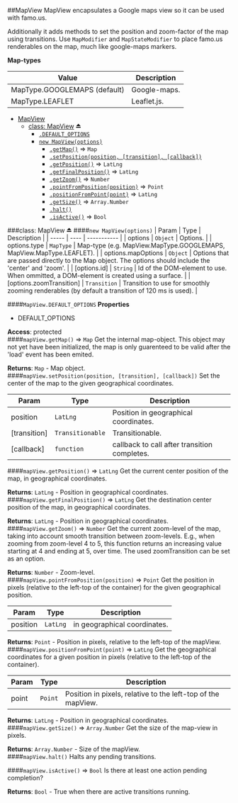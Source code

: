 <a name="module_MapView"></a>
##MapView
MapView encapsulates a Google maps view so it can be used with famo.us.

Additionally it adds methods to set the position and zoom-factor of the map using transitions.
Use `MapModifier` and `MapStateModifier` to place famo.us renderables on the map, much like google-maps markers.

**Map-types**

|Value|Description|
|---|---|
|MapType.GOOGLEMAPS (default)|Google-maps.|
|MapType.LEAFLET|Leaflet.js.|


* [MapView](#module_MapView)
  * [class: MapView](#exp_module_MapView^MapView) ⏏
    * [`.DEFAULT_OPTIONS`](#module_MapView^MapView.DEFAULT_OPTIONS)
    * [`new MapView(options)`](#new_module_MapView^MapView_new)
      * [`.getMap()`](#module_MapView^MapView#getMap) ⇒ `Map`
      * [`.setPosition(position, [transition], [callback])`](#module_MapView^MapView#setPosition)
      * [`.getPosition()`](#module_MapView^MapView#getPosition) ⇒ `LatLng`
      * [`.getFinalPosition()`](#module_MapView^MapView#getFinalPosition) ⇒ `LatLng`
      * [`.getZoom()`](#module_MapView^MapView#getZoom) ⇒ `Number`
      * [`.pointFromPosition(position)`](#module_MapView^MapView#pointFromPosition) ⇒ `Point`
      * [`.positionFromPoint(point)`](#module_MapView^MapView#positionFromPoint) ⇒ `LatLng`
      * [`.getSize()`](#module_MapView^MapView#getSize) ⇒ `Array.Number`
      * [`.halt()`](#module_MapView^MapView#halt)
      * [`.isActive()`](#module_MapView^MapView#isActive) ⇒ `Bool`

<a name="exp_module_MapView^MapView"></a>
###class: MapView ⏏
<a name="new_module_MapView^MapView_new"></a>
####`new MapView(options)`
| Param | Type | Description |
| ----- | ---- | ----------- |
| options | `Object` | Options. |
| options.type | `MapType` | Map-type (e.g. MapView.MapType.GOOGLEMAPS, MapView.MapType.LEAFLET). |
| options.mapOptions | `Object` | Options that are passed directly to the Map object. The options should include the 'center' and 'zoom'. |
| \[options.id\] | `String` | Id of the DOM-element to use. When ommitted, a DOM-element is created using a surface. |
| \[options.zoomTransition\] | `Transition` | Transition to use for smoothly zooming renderables (by default a transition of 120 ms is used). |

<a name="module_MapView^MapView.DEFAULT_OPTIONS"></a>
####`MapView.DEFAULT_OPTIONS`
**Properties**

- DEFAULT_OPTIONS   

**Access**: protected  
<a name="module_MapView^MapView#getMap"></a>
####`mapView.getMap()` ⇒ `Map`
Get the internal map-object. This object may not yet have been initialized, the map is only
guarenteed to be valid after the 'load' event has been emited.

**Returns**: `Map` - Map object.  
<a name="module_MapView^MapView#setPosition"></a>
####`mapView.setPosition(position, [transition], [callback])`
Set the center of the map to the given geographical coordinates.

| Param | Type | Description |
| ----- | ---- | ----------- |
| position | `LatLng` | Position in geographical coordinates. |
| \[transition\] | `Transitionable` | Transitionable. |
| \[callback\] | `function` | callback to call after transition completes. |

<a name="module_MapView^MapView#getPosition"></a>
####`mapView.getPosition()` ⇒ `LatLng`
Get the current center position of the map, in geographical coordinates.

**Returns**: `LatLng` - Position in geographical coordinates.  
<a name="module_MapView^MapView#getFinalPosition"></a>
####`mapView.getFinalPosition()` ⇒ `LatLng`
Get the destination center position of the map, in geographical coordinates.

**Returns**: `LatLng` - Position in geographical coordinates.  
<a name="module_MapView^MapView#getZoom"></a>
####`mapView.getZoom()` ⇒ `Number`
Get the current zoom-level of the map, taking into account smooth transition between zoom-levels.
E.g., when zooming from zoom-level 4 to 5, this function returns an increasing value starting at 4 and ending
at 5, over time. The used zoomTransition can be set as an option.

**Returns**: `Number` - Zoom-level.  
<a name="module_MapView^MapView#pointFromPosition"></a>
####`mapView.pointFromPosition(position)` ⇒ `Point`
Get the position in pixels (relative to the left-top of the container) for the given geographical position.

| Param | Type | Description |
| ----- | ---- | ----------- |
| position | `LatLng` | in geographical coordinates. |

**Returns**: `Point` - Position in pixels, relative to the left-top of the mapView.  
<a name="module_MapView^MapView#positionFromPoint"></a>
####`mapView.positionFromPoint(point)` ⇒ `LatLng`
Get the geographical coordinates for a given position in pixels (relative to the left-top of the container).

| Param | Type | Description |
| ----- | ---- | ----------- |
| point | `Point` | Position in pixels, relative to the left-top of the mapView. |

**Returns**: `LatLng` - Position in geographical coordinates.  
<a name="module_MapView^MapView#getSize"></a>
####`mapView.getSize()` ⇒ `Array.Number`
Get the size of the map-view in pixels.

**Returns**: `Array.Number` - Size of the mapView.  
<a name="module_MapView^MapView#halt"></a>
####`mapView.halt()`
Halts any pending transitions.

<a name="module_MapView^MapView#isActive"></a>
####`mapView.isActive()` ⇒ `Bool`
Is there at least one action pending completion?

**Returns**: `Bool` - True when there are active transitions running.  

